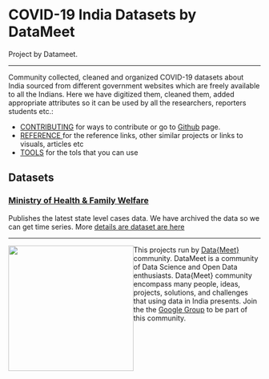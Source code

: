 # COVID-19 India Datasets by DataMeet

Project by Datameet.

---

Community collected, cleaned and organized COVID-19 datasets about India sourced from different government websites which are freely available to all the Indians. Here we have digitized them, cleaned them, added appropriate attributes so it can be used by all the researchers, reporters students etc.:

-  [CONTRIBUTING](./contributing) for ways to contribute or go to [Github](http://github.com/datameet/covid19) page.
-  [REFERENCE ](./reference) for the reference links, other similar projects or links to visuals, articles etc
-  [TOOLS](./tools) for the tols that you can use


## Datasets

### [Ministry of Health & Family Welfare](./mohfw/index.md)

Publishes the latest state level cases data. We have archived the data so we can get time series. More [details are dataset are here](./mohfw/index.md)


<hr>

<img width="250px" style="float:left" src="http://projects.datameet.org/logo/datameet_logo_v.1.2.png" > This 
projects run by [Data{Meet}](http://datameet.org) community. DataMeet is a community of Data Science and Open 
Data enthusiasts. Data{Meet} community encompass many people, ideas, projects, solutions, and challenges that 
using data in India presents. Join the the [Google Group](https://groups.google.com/group/datameet) to be part of 
this community.
